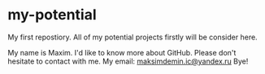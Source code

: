 # my-potential
My first repostiory. All of my potential projects firstly will be consider here. 

My name is Maxim. I'd like to know more about GitHub. 
Please don't hesitate to contact with me. My email: maksimdemin.ic@yandex.ru
Bye!
